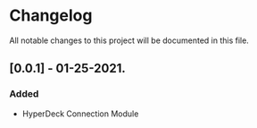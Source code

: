 # Changelog
All notable changes to this project will be documented in this file.

## [0.0.1] - 01-25-2021.

### Added
- HyperDeck Connection Module
